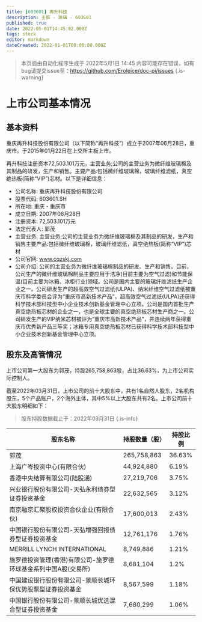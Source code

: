 ```yaml
---
title: [603601] 再升科技
description: 主板 - 玻璃 - 603601
published: true
date: 2022-05-01T14:45:02.000Z
tags: stock
editor: markdown
dateCreated: 2022-01-01T00:00:00.000Z
---
```


> 本页面由自动化程序生成于 2022年5月1日 14:45
> 内容可能存在错误，如有bug请提交issue至：https://github.com/Eroleice/doc-pi/issues
{.is-warning}

# 上市公司基本情况

## 基本资料

重庆再升科技股份有限公司（以下简称“再升科技”）成立于2007年06月28日，重庆市。于2015年01月22日在上交所主板上市。

再升科技注册资本72,503.101万元，主营业务;公司的主营业务为微纤维玻璃棉及其制品的研发，生产和销售。主要产品:包括微纤维玻璃棉，玻璃纤维滤纸，真空绝热板(简称“VIP”)芯材。以下是详细信息：

- 公司名称: 重庆再升科技股份有限公司
- 股票代码: 603601.SH
- 所在地: 重庆 - 重庆市
- 成立日期: 2007年06月28日
- 注册资本: 72,503.101万元
- 法定代表人: 郭茂
- 主营业务: 主营业务;公司的主营业务为微纤维玻璃棉及其制品的研发，生产和销售主要产品:包括微纤维玻璃棉，玻璃纤维滤纸，真空绝热板(简称“VIP”)芯材
- 公司官网: www.cqzskj.com
- 公司介绍: 公司的主营业务为微纤维玻璃棉制品的研发、生产和销售。目前，公司生产的微纤维玻璃棉制品主要应用于洁净(目前主要为空气过滤)和节能保温(目前主要为冰箱、冰柜行业)领域。公司是国内主要的玻璃纤维滤纸生产企业之一。公司研发生产的超高效空气过滤纸(ULPA)、纳米纤维空气过滤纸被重庆市科学委员会评为“重庆市高新技术产品”，超高效空气过滤纸(ULPA)还获得科学技术部科技型中小企业技术创新基金管理中心立项。公司是国内首批生产真空绝热板芯材的企业之一，也是全球主要的真空绝热板芯材生产商之一。公司研发生产的VIP纳米芯材被评为“重庆市高新技术产品”，并连续两年获得重庆市优秀新产品三等奖；冰箱专用真空绝热板芯材已获得科学技术部科技型中小企业技术创新基金管理中心立项。


## 股东及高管情况

上市公司第一大股东为郭茂，持股265,758,863股，占比36.63%，为上市公司实际控制人。

截至2022年03月31日，上市公司的前十大股东中，共有1名自然人股东，2名机构股东，5个产品账户，2个海外主体，其中5%以上大股东共有2名。上市公司前十大股东明细如下：

> 股东持股数据截止于：2022年03月31日
{.is-info}

| 股东名称 | 持股数量（股） | 持股比例 |
| --- | --- | --- |
| 郭茂 | 265,758,863 | 36.63% |
| 上海广岑投资中心(有限合伙) | 44,924,880 | 6.19% |
| 香港中央结算有限公司(陆股通) | 27,219,706 | 3.75% |
| 兴业银行股份有限公司-天弘永利债券型证券投资基金 | 22,632,565 | 3.12% |
| 南京融京汇聚股权投资合伙企业(有限合伙) | 17,600,013 | 2.43% |
| 中国银行股份有限公司-天弘增强回报债券型证券投资基金 | 12,761,176 | 1.76% |
| MERRILL LYNCH INTERNATIONAL | 8,749,886 | 1.21% |
| 施罗德投资管理(香港)有限公司-施罗德环球基金系列中国A股(交易所) | 8,681,104 | 1.2% |
| 中国建设银行股份有限公司-景顺长城环保优势股票型证券投资基金 | 8,567,599 | 1.18% |
| 中国银行股份有限公司-景顺长城优选混合型证券投资基金 | 7,680,299 | 1.06% |




